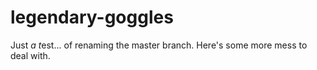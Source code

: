 # legendary-goggles
Just <i>a t</i>est... of renaming the master branch. Here's some more mess to deal with.
